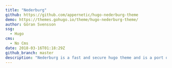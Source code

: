 ```yaml
---
title: "Nederburg"
github: https://github.com/appernetic/hugo-nederburg-theme
demo: https://themes.gohugo.io/theme/hugo-nederburg-theme/
author: Göran Svensson
ssg:
  - Hugo
cms:
  - No Cms
date: 2018-03-16T01:18:29Z
github_branch: master
description: "Nederburg is a fast and secure hugo theme and is a port of the Tracks WP theme"
---
```

